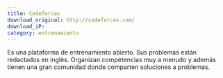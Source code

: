 ```yaml
---
title: Codeforces
download_original: http://codeforces.com/
download_iP: 
category: entrenamiento
---
```


Es una plataforma de entrenamiento abierto. Sus problemas están redactados en inglés. Organizan competencias muy a menudo y además tienen una gran comunidad donde comparten soluciones a problemas.